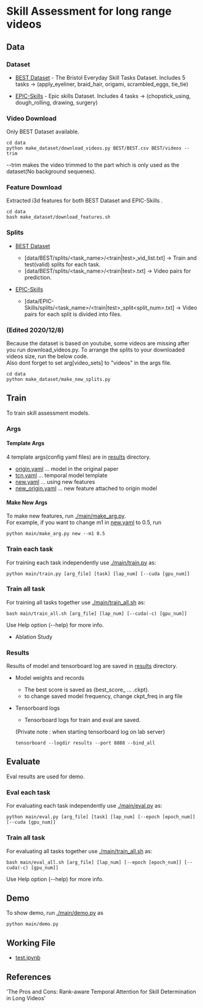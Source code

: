 # Skill Assessment for long range videos

## Data  

### Dataset

- [BEST Dataset](./data/BEST) - The Bristol Everyday Skill Tasks Dataset. Includes 5 tasks -> (apply_eyeliner, braid_hair, origami, scrambled_eggs, tie_tie) 

- [EPIC-Skills](./data/EPIC-Skills) - Epic skills Dataset. Includes 4 tasks -> (chopstick_using, dough_rolling, drawing, surgery) 

### Video Download

Only BEST Dataset available.  

```
cd data
python make_dataset/download_videos.py BEST/BEST.csv BEST/videos --trim 
```
 
--trim makes the video trimmed to the part which is only used as the dataset(No background sequenes).  

### Feature Download

Extracted i3d features for both BEST Dataset and EPIC-Skills .

```
cd data
bash make_dataset/download_features.sh 
```

###  Splits  

- [BEST Dataset](./data/BEST)
  - [data/BEST/splits/<task_name>/<train|test>_vid_list.txt] -> Train and test(valid) splits for each task.
  - [data/BEST/splits/<task_name>/<train|test>.txt] -> Video pairs for prediction. 

- [EPIC-Skills](./data/EPIC-Skills)
  - [data/EPIC-Skills/splits/<task_name>/<train|test>_split<split_num>.txt] -> Video pairs for each split is divided into files. 

### (Edited 2020/12/8)  
Because the dataset is based on youtube, some videos are missing after you run download_videos.py. To arrange the splits to your downloaded videos size, run the below code.  
Also dont forget to set arg[video_sets] to "videos" in the args file.

```
cd data
python make_dataset/make_new_splits.py
```


## Train

To train skill assessment models.

### Args  

#### Template Args

4 template args(config yaml files) are in [results](./results/) directory.

- [origin.yaml](./results/origin/arg.yaml) ... model in the original paper
- [tcn.yaml](./results/tcn/arg.yaml)  ... temporal model template
- [new.yaml](./results/new/arg.yaml)  ... using new features
- [new_origin.yaml](./results/new_origin/arg.yaml)  ... new feature attached to origin model

#### Make New Args  

To make new features, run [./main/make_arg.py](./main/make_arg.py).  
For example, if you want to change m1 in [new.yaml](./results/new/arg.yaml) to 0.5, run 

```
python main/make_arg.py new --m1 0.5
```



### Train each task

For training each task independently use [./main/train.py](./main/train.py) as:

```
python main/train.py [arg_file] [task] [lap_num] [--cuda [gpu_num]]  
```  

### Train all task

For training all tasks together use [./main/train_all.sh](./main/train_all.sh) as:

```
bash main/train_all.sh [arg_file] [lap_num] [--cuda(-c) [gpu_num]]
```

Use Help option (--help) for more info.  
- Ablation Study  



### Results

Results of model and tensorboard log are saved in [results](./results) directory.

- Model weights and records
  - The best score is saved as (best_score_ ... .ckpt).
  - to change saved model frequency, change ckpt_freq in arg file

- Tensorboard logs
  - Tensorboard logs for train and eval are saved.

  (Private note : when starting tensorboard log on lab server)
  ```
  tensorboard --logdir results --port 8888 --bind_all
  ```


## Evaluate  

Eval results are used for demo.

### Eval each task

For evaluating each task independently use [./main/eval.py](./main/eval.py) as:

```
python main/eval.py [arg_file] [task] [lap_num] [--epoch [epoch_num]] [--cuda [gpu_num]]  
```  

### Train all task

For evaluating all tasks together use [./main/train_all.sh](./main/train_all.sh) as:

```
bash main/eval_all.sh [arg_file] [lap_num] [--epoch [epoch_num]] [--cuda(-c) [gpu_num]]
```

Use Help option (--help) for more info.   

## Demo  

To show demo, run [./main/demo.py](./main/demo.py) as  

```
python main/demo.py
```


## Working File  

- [test.ipynb](./test.ipynb)


## References  
'The Pros and Cons: Rank-aware Temporal Attention for Skill Determination in Long Videos'

